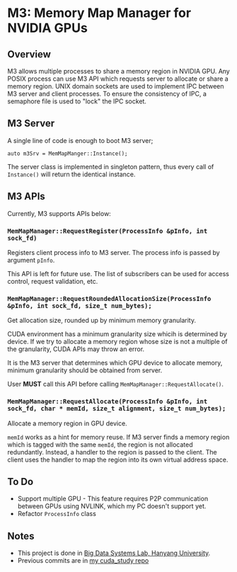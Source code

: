 # M3: Memory Map Manager for NVIDIA GPUs

## Overview
M3 allows multiple processes to share a memory region in NVIDIA GPU.
Any POSIX process can use M3 API which requests server to allocate or share a memory region.
UNIX domain sockets are used to implement IPC between M3 server and client processes.
To ensure the consistency of IPC, a semaphore file is used to "lock" the IPC socket.

## M3 Server
A single line of code is enough to boot M3 server;

`auto m3Srv = MemMapManger::Instance();` 

The server class is implemented in singleton pattern, thus every call of `Instance()` will return the identical instance.

## M3 APIs
Currently, M3 supports APIs below:
### `MemMapManager::RequestRegister(ProcessInfo &pInfo, int sock_fd)`
Registers client process info to M3 server. The process info is passed by argument `pInfo`.

This API is left for future use. The list of subscribers can be used for access control, request validation, etc.

### `MemMapManager::RequestRoundedAllocationSize(ProcessInfo &pInfo, int sock_fd, size_t num_bytes);`
Get allocation size, rounded up by minimum memory granularity.

CUDA environment has a minimum granularity size whicih is determined by device. If we try to allocate a memory region whose size is not a multiple of the granularity, CUDA APIs may throw an error.

It is the M3 server that determines which GPU device to allocate memory, minimum granularity should be obtained from server.

User **MUST** call this API before calling `MemMapManager::RequestAllocate()`.

### `MemMapManager::RequestAllocate(ProcessInfo &pInfo, int sock_fd, char * memId, size_t alignment, size_t num_bytes);`
Allocate a memory region in GPU device.

`memId` works as a hint for memory reuse. If M3 server finds a memory region which is tagged with the same `memId`, the region is not allocated redundantly. Instead, a handler to the region is passed to the client. The client uses the handler to map the region into its own virtual address space.

## To Do

* Support multiple GPU - This feature requires P2P communication between GPUs using NVLINK, which my PC doesn't support yet.
* Refactor `ProcessInfo` class

## Notes

* This project is done in [Big Data Systems Lab, Hanyang University](bdsl.hanyang.ac.kr).
* Previous commits are in [my cuda_study repo](https://github.com/seungpyo/cuda_study/tree/master/ipc)
